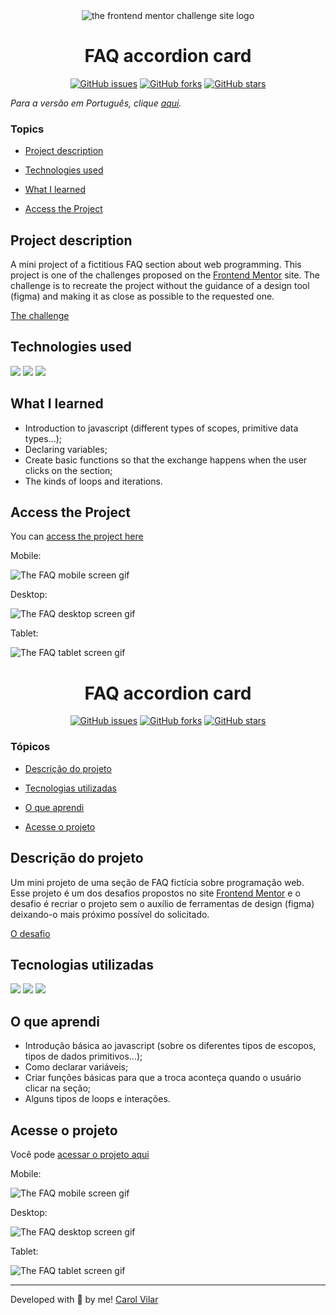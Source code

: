 <div align='center'> <img src="./imagens/frontend-mentor.png" alt="the frontend mentor challenge site logo"> </div>

<h1 align='center'> FAQ accordion card </h1>

<div align='center'>
	<a href="https://github.com/Bo83dev/digital-agc/issues"><img alt="GitHub issues" src="https://img.shields.io/github/issues/Bo83dev/digital-agc"></a>
	<a href="https://github.com/Bo83dev/digital-agc/network"><img alt="GitHub forks" src="https://img.shields.io/github/forks/Bo83dev/digital-agc"></a>
	<a href="https://github.com/Bo83dev/digital-agc/stargazers"><img alt="GitHub stars" src="https://img.shields.io/github/stars/Bo83dev/digital-agc"></a>
</div>

_Para a versão em Português, clique [aqui](#portuguese)._ 

### Topics

- [Project description](#project-description)

- [Technologies used](#technologies-used)

- [What I learned](#what-I-learned)

- [Access the Project](#access-the-project)


## Project description

<p align="justify">

A mini project of a fictitious FAQ section about web programming. This project is one of the challenges proposed on the [Frontend Mentor](https://www.frontendmentor.io/home) site. The challenge is to recreate the project without the guidance of a design tool (figma) and making it as close as possible to the requested one. 

[The challenge](https://www.frontendmentor.io/challenges/faq-accordion-card-XlyjD0Oam)

</p>

## Technologies used

<div>
  <img src="https://img.shields.io/badge/HTML5-E34F26?style=for-the-badge&logo=html5&logoColor=white">
  <img src="https://img.shields.io/badge/CSS3-1572B6?style=for-the-badge&logo=css3&logoColor=white">
  <img src="https://img.shields.io/badge/JavaScript-F7DF1E?style=for-the-badge&logo=javascript&logoColor=black">
</div>


## What I learned

- Introduction to javascript (different types of scopes, primitive data types...);
- Declaring variables;
- Create basic functions so that the exchange happens when the user clicks on the section;
- The kinds of loops and iterations.


## Access the Project

You can [access the project here](https://bo83dev.github.io/faq-programacao/) 

Mobile:

<img src="./imagens/faq-mobile-screen.gif" alt="The FAQ mobile screen gif">

Desktop:

<img src="./imagens/faq-desktop-screen.gif" alt="The FAQ desktop screen gif">

Tablet:

<img src="./imagens/faq-tablet-screen.gif" alt="The FAQ tablet screen gif">



<div id="portuguese">


<h1 align='center'> FAQ accordion card </h1>


<div align='center'>
	<a href="https://github.com/Bo83dev/digital-agc/issues"><img alt="GitHub issues" src="https://img.shields.io/github/issues/Bo83dev/digital-agc"></a>
	<a href="https://github.com/Bo83dev/digital-agc/network"><img alt="GitHub forks" src="https://img.shields.io/github/forks/Bo83dev/digital-agc"></a>
	<a href="https://github.com/Bo83dev/digital-agc/stargazers"><img alt="GitHub stars" src="https://img.shields.io/github/stars/Bo83dev/digital-agc"></a>
</div>


### Tópicos 

- [Descrição do projeto](#descrição-do-projeto)

- [Tecnologias utilizadas](#tecnologias-utilizadas)

- [O que aprendi](#o-que-aprendi)

- [Acesse o projeto](#acesse-o-projeto)


## Descrição do projeto 

<p align="justify">

Um mini projeto de uma seção de FAQ fictícia sobre programação web. Esse projeto é um dos desafios propostos no site [Frontend Mentor](https://www.frontendmentor.io/home) e o desafio é recriar o projeto sem o auxílio de ferramentas de design (figma) deixando-o mais próximo possível do solicitado. 

[O desafio](https://www.frontendmentor.io/challenges/faq-accordion-card-XlyjD0Oam)

</p>


## Tecnologias utilizadas

<div>
  <img src="https://img.shields.io/badge/HTML5-E34F26?style=for-the-badge&logo=html5&logoColor=white">
  <img src="https://img.shields.io/badge/CSS3-1572B6?style=for-the-badge&logo=css3&logoColor=white">
  <img src="https://img.shields.io/badge/JavaScript-F7DF1E?style=for-the-badge&logo=javascript&logoColor=black">
</div>

## O que aprendi

- Introdução básica ao javascript (sobre os diferentes tipos de escopos, tipos de dados primitivos...);
- Como declarar variáveis;
- Criar funções básicas para que a troca aconteça quando o usuário clicar na seção;
- Alguns tipos de loops e interações.


## Acesse o projeto


Você pode [acessar o projeto aqui](https://bo83dev.github.io/faq-programacao/) 

Mobile:

<img src="./imagens/faq-mobile-screen.gif" alt="The FAQ mobile screen gif">

Desktop:

<img src="./imagens/faq-desktop-screen.gif" alt="The FAQ desktop screen gif">

Tablet:

<img src="./imagens/faq-tablet-screen.gif" alt="The FAQ tablet screen gif">


<hr>

Developed with 🧡 by me!  [Carol Vilar](https://www.linkedin.com/in/carolinebarbosavilar/)
